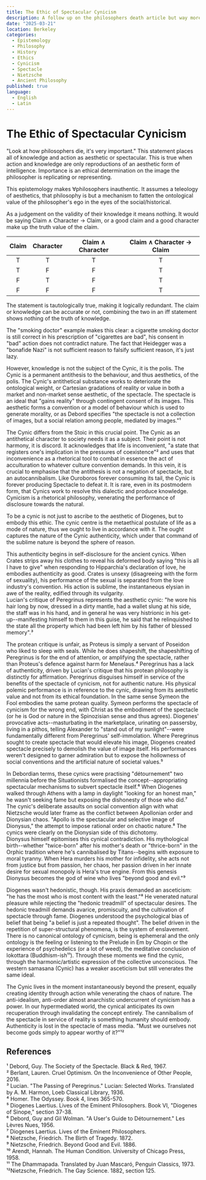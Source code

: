 ```yaml
---
title: The Ethic of Spectacular Cynicism
description: A follow up on the philosophers death article but way more technical.
date: "2025-03-21"
location: Berkeley
categories:
  - Epistemology
  - Philosophy
  - History
  - Ethics
  - Cynicism
  - Spectacle
  - Nietzsche
  - Ancient Philosophy
published: true
language: 
  - English
  - Latin
---
```


# The Ethic of Spectacular Cynicism

"Look at how philosophers die, it's very important." This statement places all of knowledge and action as aesthetic or spectacular. This is true when action and knowledge are only reproductions of an aesthetic form of intelligence. Importance is an ethical determination on the image the philosopher is replicating or representing.

This epistemology makes ∀philosophers inauthentic. It assumes a teleology of aesthetics, that philosophy is but a mechanism to fatten the ontological value of the philosopher's ego in the eyes of the social/historical.

As a judgement on the validity of their knowledge it means nothing. It would be saying Claim ∧ Character → Claim, or a good claim and a good character make up the truth value of the claim.

| Claim | Character | Claim ∧ Character | Claim ∧ Character → Claim |
| :---: | :-------: | :---------------: | :-----------------------: |
|   T   |     T     |         T         |             T             |
|   T   |     F     |         F         |             T             |
|   F   |     T     |         F         |             T             |
|   F   |     F     |         F         |             T             |

The statement is tautologically true, making it logically redundant. The claim or knowledge can be accurate or not, combining the two in an iff statement shows nothing of the truth of knowledge.

The "smoking doctor" example makes this clear: a cigarette smoking doctor is still correct in his prescription of "cigarettes are bad", his consent in "bad" action does not contradict nature. The fact that Heidegger was a "bonafide Nazi" is not sufficient reason to falsify sufficient reason, it's just lazy.

However, knowledge is not the subject of the Cynic, it is the polis. The Cynic is a permanent antithesis to the behaviour, and thus aesthetics, of the polis. The Cynic's antithetical substance works to deteriorate the ontological weight, or Cartesian gradations of reality or value in both a market and non-market sense aesthetic, of the spectacle. The spectacle is an ideal that "gains reality" through contingent consent of its images. This aesthetic forms a convention or a model of behaviour which is used to generate morality, or as Debord specifies "the spectacle is not a collection of images, but a social relation among people, mediated by images."¹

The Cynic differs from the Stoic in this crucial point. The Cynic as an antithetical character to society needs it as a subject. Their point is not harmony, it is discord. It acknowledges that life is inconvenient, "a state that registers one's implication in the pressures of coexistence"² and uses that inconvenience as a rhetorical tool to combat in essence the act of acculturation to whatever culture convention demands. In this vein, it is crucial to emphasise that the antithesis is not a negation of spectacle, but an autocannibalism. Like Ouroboros forever consuming its tail, the Cynic is forever producing Spectacle to defeat it. It is rare, even in its postmodern form, that Cynics work to resolve this dialectic and produce knowledge. Cynicism is a rhetorical philosophy, venerating the performance of disclosure towards the natural.

To be a cynic is not just to ascribe to the aesthetic of Diogenes, but to embody this ethic. The cynic centre is the metaethical postulate of life as a mode of nature, thus we ought to live in accordance with it. The ought captures the nature of the Cynic authenticity, which under that command of the sublime nature is beyond the sphere of reason.

This authenticity begins in self-disclosure for the ancient cynics. When Crates strips away his clothes to reveal his deformed body saying "this is all I have to give" when responding to Hipparchia's declaration of love, he embodies authenticity as good. Crates is unsexy (disagreeing with the form of sexuality), his performance of the sexual is separated from the love industry's convention. His action is sublime, the instantaneous elysian in awe of the reality, edified through its vulgarity.  
 Lucian's critique of Peregrinus represents the aesthetic cynic: "he wore his hair long by now, dressed in a dirty mantle, had a wallet slung at his side, the staff was in his hand, and in general he was very histrionic in his get-up--manifesting himself to them in this guise, he said that he relinquished to the state all the property which had been left him by his father of blessed memory".³

The protean critique is unfair, as Proteus is simply a servant of Poseidon who liked to sleep with seals. While he does shapeshift, the shapeshifting of Peregrinus is for the end of attention, or amplifying the spectacle, rather than Proteus's defence against harm for Menelaus.⁴ Peregrinus has a lack of authenticity, driven by Lucian's critique that his protean philosophy is distinctly for affirmation. Peregrinus disguises himself in service of the benefits of the spectacle of cynicism, not for authentic nature. His physical polemic performance is in reference to the cynic, drawing from its aesthetic value and not from its ethical foundation. In the same sense Symeon the Fool embodies the same protean quality. Symeon performs the spectacle of cynicism for the wrong end, with Christ as the embodiment of the spectacle (or he is God or nature in the Spinozisian sense and thus agrees). Diogenes' provocative acts--masturbating in the marketplace, urinating on passersby, living in a pithos, telling Alexander to "stand out of my sunlight"--were fundamentally different from Peregrinus' self-immolation. Where Peregrinus sought to create spectacle that would elevate his image, Diogenes created spectacle precisely to demolish the value of image itself. His performances weren't designed to garner admiration but to expose the hollowness of social conventions and the artificial nature of societal values.⁵

In Debordian terms, these cynics were practising "détournement" two millennia before the Situationists formalised the concept--appropriating spectacular mechanisms to subvert spectacle itself.⁶ When Diogenes walked through Athens with a lamp in daylight "looking for an honest man," he wasn't seeking fame but exposing the dishonesty of those who did.⁷  
 The cynic's deliberate assaults on social convention align with what Nietzsche would later frame as the conflict between Apollonian order and Dionysian chaos. "Apollo is the spectacular and selective image of Dionysus," the attempt to impose rational order on chaotic nature.⁸ The cynics were clearly on the Dionysian side of this dichotomy.  
 Dionysus himself epitomises this cynical contradiction. His mythological birth--whether "twice-born" after his mother's death or "thrice-born" in the Orphic tradition where he's cannibalised by Titans--begins with exposure to moral tyranny. When Hera murders his mother for infidelity, she acts not from justice but from passion, her chaos, her passion driven in her innate desire for sexual monopoly is Hera's true engine. From this genesis Dionysus becomes the god of wine who lives "beyond good and evil."⁹

Diogenes wasn't hedonistic, though. His praxis demanded an asceticism: "he has the most who is most content with the least."⁸ He venerated natural pleasure while rejecting the "hedonic treadmill" of spectacular desires. The hedonic treadmill demands avarice, promiscuity, and the cultivation of spectacle through fame. Diogenes understood the psychological bias of belief that being "a belief is just a repeated thought". The belief driven in the repetition of super-structural phenomena, is the system of enslavement. There is no canonical ontology of cynicism, being is ephemeral and the only ontology is the feeling or listening to the Prelude in Em by Chopin or the experience of psychedelics (or a lot of weed), the meditative conclusion of lokottara (Buddhism-ish¹¹). Through these moments we find the cynic, through the harmonic/artistic expression of the collective unconscious. The western samasana (Cynic) has a weaker asceticism but still venerates the same ideal.

The Cynic lives in the moment instantaneously beyond the present, equally creating identity through action while venerating the chaos of nature. The anti-idealism, anti-order almost anarchistic undercurrent of cynicism has a power. In our hypermediated world, the cynical anticipates its own recuperation through invalidating the concept entirely. The cannibalism of the spectacle in service of reality is something humanity should embody. Authenticity is lost in the spectacle of mass media. "Must we ourselves not become gods simply to appear worthy of it?"¹²

## References

¹ Debord, Guy. The Society of the Spectacle. Black & Red, 1967\.  
 ² Berlant, Lauren. Cruel Optimism. On the Inconvenience of Other People, 2016\.  
 ³ Lucian. "The Passing of Peregrinus." Lucian: Selected Works. Translated by A. M. Harmon, Loeb Classical Library, 1936\.  
 ⁴ Homer. The Odyssey. Book 4, lines 365-570.  
 ⁵ Diogenes Laertius. Lives of the Eminent Philosophers. Book VI, "Diogenes of Sinope," section 37-38.  
 ⁶ Debord, Guy and Gil Wolman. "A User's Guide to Détournement." Les Lèvres Nues, 1956\.  
 ⁷ Diogenes Laertius. Lives of the Eminent Philosophers.  
 ⁸ Nietzsche, Friedrich. The Birth of Tragedy. 1872\.  
 ⁹ Nietzsche, Friedrich. Beyond Good and Evil. 1886\.  
 ¹⁰ Arendt, Hannah. The Human Condition. University of Chicago Press, 1958\.  
 ¹¹ The Dhammapada. Translated by Juan Mascaró, Penguin Classics, 1973\.
¹²Nietzsche, Friedrich. The Gay Science. 1882, section 125\.
